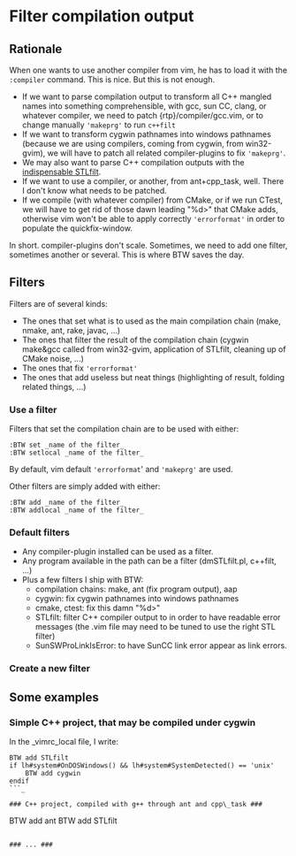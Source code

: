 # Filter compilation output #

## Rationale ##

When one wants to use another compiler from vim, he has to load it with the ` :compiler ` command. This is nice. But this is not enough.
  * If we want to parse compilation output to transform all C++ mangled names into something comprehensible, with gcc, sun CC, clang, or whatever compiler, we need to patch {rtp}/compiler/gcc.vim, or to change manually ` 'makeprg' ` to run ` c++filt `
  * If we want to transform cygwin pathnames into windows pathnames (because we are using compilers, coming from cygwin, from win32-gvim), we will have to patch all related compiler-plugins to fix ` 'makeprg' `.
  * We may also want to parse C++ compilation outputs with the [indispensable STLfilt](http://www.bdsoft.com/tools/stlfilt.html).
  * If we want to use a compiler, or another, from ant+cpp\_task, well. There I don't know what needs to be patched.
  * If we compile (with whatever compiler) from CMake, or if we run CTest, we will have to get rid of those dawn leading "%d>" that CMake adds, otherwise vim won't be able to apply correctly ` 'errorformat' ` in order to populate the quickfix-window.

In short. compiler-plugins don't scale. Sometimes, we need to add one filter, sometimes another or several. This is where BTW saves the day.

## Filters ##

Filters are of several kinds:
  * The ones that set what is to used as the main compilation chain (make, nmake, ant, rake, javac, ...)
  * The ones that filter the result of the compilation chain (cygwin make&gcc called from win32-gvim, application of STLfilt, cleaning up of CMake noise, ...)
  * The ones that fix ` 'errorformat' `
  * The ones that add useless but neat things (highlighting of result, folding related things, ...)

### Use a filter ###

Filters that set the compilation chain are to be used with either:
```
:BTW set _name of the filter_
:BTW setlocal _name of the filter_
```

By default, vim default ` 'errorformat `' and ` 'makeprg' ` are used.

Other filters are simply added with either:
```
:BTW add _name of the filter_
:BTW addlocal _name of the filter_
```

### Default filters ###

  * Any compiler-plugin installed can be used as a filter.
  * Any program available in the path can be a filter (dmSTLfilt.pl, c++filt, ...)
  * Plus a few filters I ship with BTW:
    * compilation chains: make, ant (fix program output), aap
    * cygwin: fix cygwin pathnames into windows pathnames
    * cmake, ctest: fix this damn "%d>"
    * STLfilt: filter C++ compiler output to in order to have readable error messages (the .vim file may need to be tuned to use the right STL filter)
    * SunSWProLinkIsError: to have SunCC link error appear as link errors.

### Create a new filter ###

## Some examples ##

### Simple C++ project, that may be compiled under cygwin ###

In the _vimrc\_local file, I write:
```
BTW add STLfilt
if lh#system#OnDOSWindows() && lh#system#SystemDetected() == 'unix'
    BTW add cygwin
endif
```_

### C++ project, compiled with g++ through ant and cpp\_task ###
```
BTW add ant
BTW add STLfilt
```

### ... ###